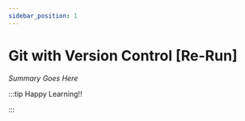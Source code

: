 ```yaml
---
sidebar_position: 1
---
```


# Git with Version Control [Re-Run]

_Summary Goes Here_

:::tip Happy Learning!!

<QuestButton text="Go To Quest" />

:::


